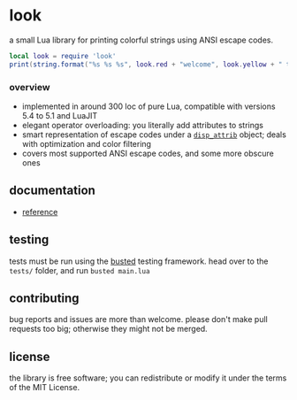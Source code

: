 # look

a small Lua library for printing colorful strings using ANSI escape codes.

```lua
local look = require 'look'
print(string.format("%s %s %s", look.red + "welcome", look.yellow + " to ", look.green + "look!"))
```

### overview

- implemented in around 300 loc of pure Lua, compatible with versions 5.4 to 5.1 and LuaJIT
- elegant operator overloading: you literally add attributes to strings
- smart representation of escape codes under a [`disp_attrib`](doc/ref.md#disp_attrib) object; deals with optimization and color filtering
- covers most supported ANSI escape codes, and some more obscure ones

## documentation

- [reference](doc/ref.md)

## testing

tests must be run using the [busted](https://lunarmodules.github.io/busted/) testing framework. head over to the `tests/` folder, and run `busted main.lua`

## contributing

bug reports and issues are more than welcome. please don't make pull requests too big; otherwise they might not be merged.

## license

the library is free software; you can redistribute or modify it under the terms of the MIT License.
